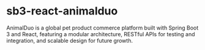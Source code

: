 # sb3-react-animalduo
AnimalDuo is a global pet product commerce platform built with Spring Boot 3 and React, featuring a modular architecture, RESTful APIs for testing and integration, and scalable design for future growth.
